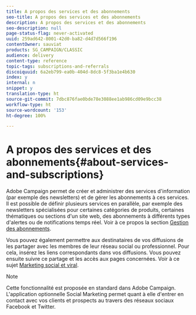 ```yaml
---
title: A propos des services et des abonnements
seo-title: A propos des services et des abonnements
description: A propos des services et des abonnements
seo-description: null
page-status-flag: never-activated
uuid: 259ad642-8001-42d0-ba82-d4d7d566f196
contentOwner: sauviat
products: SG_CAMPAIGN/CLASSIC
audience: delivery
content-type: reference
topic-tags: subscriptions-and-referrals
discoiquuid: 6a2eb799-ea0b-404d-8dc8-5f3ba1e4b630
index: y
internal: n
snippet: y
translation-type: ht
source-git-commit: 7dbc876fae0bde78e3088ee1ab986cd09e9bcc38
workflow-type: ht
source-wordcount: '153'
ht-degree: 100%

---
```



# A propos des services et des abonnements{#about-services-and-subscriptions}

Adobe Campaign permet de créer et administrer des services d&#39;information (par exemple des newsletters) et de gérer les abonnements à ces services. Il est possible de définir plusieurs services en parallèle, par exemple des newsletters spécialisées pour certaines catégories de produits, certaines thématiques ou sections d&#39;un site web, des abonnements à différents types d&#39;alertes ou de notifications temps réel. Voir à ce propos la section [Gestion des abonnements](../../delivery/using/managing-subscriptions.md).

Vous pouvez également permettre aux destinataires de vos diffusions de les partager avec les membres de leur réseau social ou professionnel. Pour cela, insérez les liens correspondants dans vos diffusions. Vous pouvez ensuite suivre ce partage et les accès aux pages concernées. Voir à ce sujet [Marketing social et viral](../../delivery/using/viral-and-social-marketing.md).

>[!NOTE]
>
>Cette fonctionnalité est proposée en standard dans Adobe Campaign. L&#39;application optionnelle Social Marketing permet quant à elle d&#39;entrer en contact avec vos clients et prospects au travers des réseaux sociaux Facebook et Twitter.
